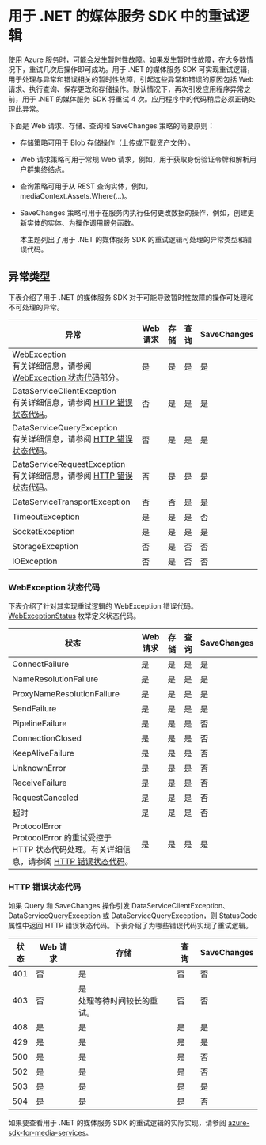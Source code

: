 <properties
    pageTitle="用于 .NET 的媒体服务 SDK 中的重试逻辑 | Azure"
    description="本主题概述了用于 .NET 的媒体服务 SDK 中的重试逻辑。"
    author="Juliako"
    manager="erikre"
    editor=""
    services="media-services"
    documentationcenter="" />  

<tags
    ms.assetid="527b61a6-c862-4bd8-bcbc-b9aea1ffdee3"
    ms.service="media-services"
    ms.workload="media"
    ms.tgt_pltfrm="na"
    ms.devlang="na"
    ms.topic="article"
    ms.date="10/25/2016"
    wacn.date="12/12/2016"
    ms.author="juliako" />  


# 用于 .NET 的媒体服务 SDK 中的重试逻辑
使用 Azure 服务时，可能会发生暂时性故障。如果发生暂时性故障，在大多数情况下，重试几次后操作即可成功。用于 .NET 的媒体服务 SDK 可实现重试逻辑，用于处理与异常和错误相关的暂时性故障，引起这些异常和错误的原因包括 Web 请求、执行查询、保存更改和存储操作。默认情况下，再次引发应用程序异常之前，用于 .NET 的媒体服务 SDK 将重试 4 次。应用程序中的代码稍后必须正确处理此异常。

 下面是 Web 请求、存储、查询和 SaveChanges 策略的简要原则：

* 存储策略可用于 Blob 存储操作（上传或下载资产文件）。
* Web 请求策略可用于常规 Web 请求，例如，用于获取身份验证令牌和解析用户群集终结点。
* 查询策略可用于从 REST 查询实体，例如，mediaContext.Assets.Where(…)。
* SaveChanges 策略可用于在服务内执行任何更改数据的操作，例如，创建更新实体的实体、为操作调用服务函数。
  
  本主题列出了用于 .NET 的媒体服务 SDK 的重试逻辑可处理的异常类型和错误代码。

## 异常类型
下表介绍了用于 .NET 的媒体服务 SDK 对于可能导致暂时性故障的操作可处理和不可处理的异常。

| 异常 | Web 请求 | 存储 | 查询 | SaveChanges |
| --- | --- | --- | --- | --- |
| WebException<br/>有关详细信息，请参阅 [WebException 状态代码](/documentation/articles/media-services-retry-logic-in-dotnet-sdk/#WebExceptionStatus)部分。 |是 |是 |是 |是 |
| DataServiceClientException<br/> 有关详细信息，请参阅 [HTTP 错误状态代码](/documentation/articles/media-services-retry-logic-in-dotnet-sdk/#HTTPStatusCode)。 |否 |是 |是 |是 |
| DataServiceQueryException<br/> 有关详细信息，请参阅 [HTTP 错误状态代码](/documentation/articles/media-services-retry-logic-in-dotnet-sdk/#HTTPStatusCode)。 |否 |是 |是 |是 |
| DataServiceRequestException<br/> 有关详细信息，请参阅 [HTTP 错误状态代码](/documentation/articles/media-services-retry-logic-in-dotnet-sdk/#HTTPStatusCode)。 |否 |是 |是 |是 |
| DataServiceTransportException |否 |否 |是 |是 |
| TimeoutException |是 |是 |是 |否 |
| SocketException |是 |是 |是 |是 |
| StorageException |否 |是 |否 |否 |
| IOException |否 |是 |否 |否 |

### <a name="WebExceptionStatus"></a>WebException 状态代码
下表介绍了针对其实现重试逻辑的 WebException 错误代码。[WebExceptionStatus](http://msdn.microsoft.com/zh-cn/library/system.net.webexceptionstatus.aspx) 枚举定义状态代码。

| 状态 | Web 请求 | 存储 | 查询 | SaveChanges |
| --- | --- | --- | --- | --- |
| ConnectFailure |是 |是 |是 |是 |
| NameResolutionFailure |是 |是 |是 |是 |
| ProxyNameResolutionFailure |是 |是 |是 |是 |
| SendFailure |是 |是 |是 |是 |
| PipelineFailure |是 |是 |是 |否 |
| ConnectionClosed |是 |是 |是 |否 |
| KeepAliveFailure |是 |是 |是 |否 |
| UnknownError |是 |是 |是 |否 |
| ReceiveFailure |是 |是 |是 |否 |
| RequestCanceled |是 |是 |是 |否 |
| 超时 |是 |是 |是 |否 |
| ProtocolError <br/>ProtocolError 的重试受控于 HTTP 状态代码处理。有关详细信息，请参阅 [HTTP 错误状态代码](/documentation/articles/media-services-retry-logic-in-dotnet-sdk/#HTTPStatusCode)。 |是 |是 |是 |是 |

### <a name="HTTPStatusCode"></a>HTTP 错误状态代码
如果 Query 和 SaveChanges 操作引发 DataServiceClientException、DataServiceQueryException 或 DataServiceQueryException，则 StatusCode 属性中返回 HTTP 错误状态代码。下表介绍了为哪些错误代码实现了重试逻辑。

| 状态 | Web 请求 | 存储 | 查询 | SaveChanges |
| --- | --- | --- | --- | --- |
| 401 |否 |是 |否 |否 |
| 403 |否 |是<br/>处理等待时间较长的重试。 |否 |否 |
| 408 |是 |是 |是 |是 |
| 429 |是 |是 |是 |是 |
| 500 |是 |是 |是 |否 |
| 502 |是 |是 |是 |否 |
| 503 |是 |是 |是 |是 |
| 504 |是 |是 |是 |否 |

如果要查看用于 .NET 的媒体服务 SDK 的重试逻辑的实际实现，请参阅 [azure-sdk-for-media-services](https://github.com/Azure/azure-sdk-for-media-services/tree/dev/src/net/Client/TransientFaultHandling)。

<!---HONumber=Mooncake_1205_2016-->